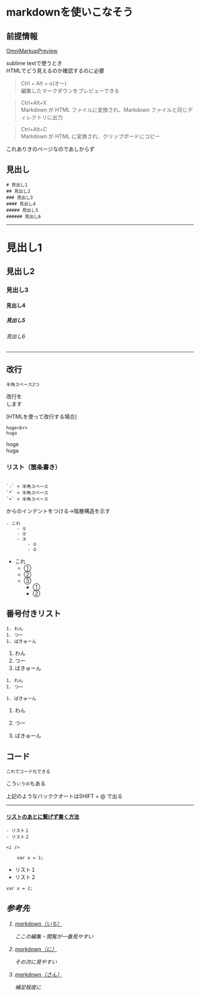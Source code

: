 markdownを使いこなそう
===


## 前提情報



[OmniMarkupPreview](https://pisuke-code.com/sublime-plugin-markdown-preview/#OmniMarkupPreview)

sublime textで使うとき  
HTMLでどう見えるのか確認するのに必要

>Ctrl  + Alt  + o(オー)  
>編集したマークダウンをプレビューできる 

>Ctrl+Alt+X  
>Markdown が HTML ファイルに変換され、Markdown ファイルと同じディレクトリに出力

>Ctrl+Alt+C  
>Markdown が HTML に変換され、クリップボードにコピー



これありきのページなのであしからず



## 見出し

```
# 見出し1
## 見出し2
### 見出し3
#### 見出し4
##### 見出し5
###### 見出し6
```


---

# 見出し1
## 見出し2
### 見出し3
#### 見出し4
##### 見出し5
###### 見出し6

---



## 改行


`半角スペース2つ`

改行を  
します

[HTMLを使って改行する場合]

```
hoge<br>
huga
```
hoge<br>
huga


### リスト（箇条書き）

```

`-` + 半角スペース  
`*` + 半角スペース  
`+` + 半角スペース

```

からのインデントをつける->階層構造を示す

```
- これ
	- ①
	- ②
	- ③
		- ①
		- ②
```

- これ
	- ①
	- ②
	- ③
		- ①
		- ②




## 番号付きリスト
```
1. わん
1. つー
1. ばきゅーん
```

1. わん
1. つー
1. ばきゅーん

```
1. わん
1. つー

1. ばきゅーん
```

1. わん
1. つー

1. ばきゅーん


## コード

~~~
これでコード化できる
~~~

こう`いうの`もある

上記のようなバッククオートはSHIFT + @ で出る

---

#### [リストのあとに繋げず書く方法](https://ja.stackoverflow.com/questions/2586/markdown%E3%81%A7%E3%83%AA%E3%82%B9%E3%83%88%E3%81%AE%E5%BE%8C%E3%81%AB%E7%B6%9A%E3%81%91%E3%81%A6%E3%82%B3%E3%83%BC%E3%83%89%E3%82%92%E6%9B%B8%E3%81%8D%E3%81%9F%E3%81%84%E5%A0%B4%E5%90%88)

```
- リスト１
- リスト２

<i />

    var x = 1;
```

- リスト１
- リスト２

<i />

    var x = 1;




## 参考先

1. [markdown（いち）](https://tatesuke.github.io/KanTanMarkdown/syntax.html)

	ここの編集・閲覧が一番見やすい

2. [markdown（に）](https://qiita.com/Qiita/items/c686397e4a0f4f11683d)

	その次に見やすい

3. [markdown（さん）](https://tech-blog.rakus.co.jp/entry/20200624/markdown)

	補足程度に
